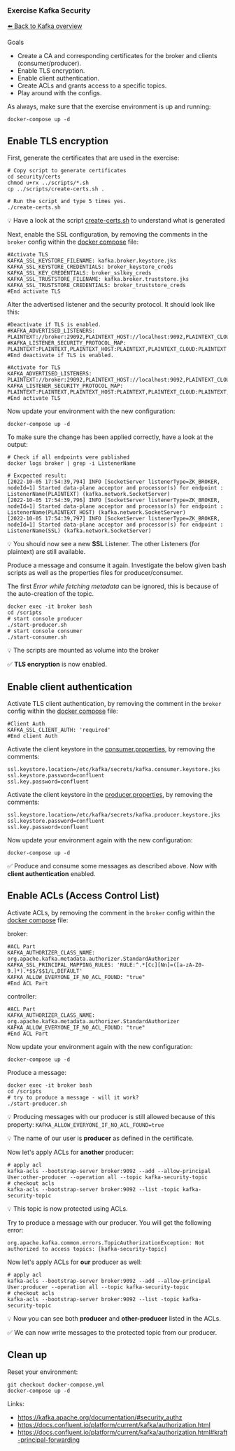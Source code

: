 ### Exercise Kafka Security 

[⬅️ Back to Kafka overview](README.md)

Goals

* Create a CA and corresponding certificates for the broker and clients (consumer/producer).
* Enable TLS encryption.
* Enable client authentication.
* Create ACLs and grants access to a specific topics.
* Play around with the configs.

As always, make sure that the exercise environment is up and running:

```
docker-compose up -d
```

## Enable TLS encryption

First, generate the certificates that are used in the exercise:

```
# Copy script to generate certificates
cd security/certs
chmod u+rx ../scripts/*.sh
cp ../scripts/create-certs.sh .

# Run the script and type 5 times yes.
./create-certs.sh
```

💡 Have a look at the script [create-certs.sh](/security/scripts/create-certs.sh) to understand what is generated

Next, enable the SSL configuration, by removing the comments in the `broker` config within the [docker compose](docker-compose.yml) file:

```
#Activate TLS   
KAFKA_SSL_KEYSTORE_FILENAME: kafka.broker.keystore.jks 
KAFKA_SSL_KEYSTORE_CREDENTIALS: broker_keystore_creds
KAFKA_SSL_KEY_CREDENTIALS: broker_sslkey_creds
KAFKA_SSL_TRUSTSTORE_FILENAME: kafka.broker.truststore.jks
KAFKA_SSL_TRUSTSTORE_CREDENTIALS: broker_truststore_creds
#End activate TLS
```

Alter the advertised listener and the security protocol. It should look like this:

```
#Deactivate if TLS is enabled.
#KAFKA_ADVERTISED_LISTENERS: PLAINTEXT://broker:29092,PLAINTEXT_HOST://localhost:9092,PLAINTEXT_CLOUD://myVMsIP:9094
#KAFKA_LISTENER_SECURITY_PROTOCOL_MAP:  PLAINTEXT:PLAINTEXT,PLAINTEXT_HOST:PLAINTEXT,PLAINTEXT_CLOUD:PLAINTEXT
#End deactivate if TLS is enabled.

#Activate for TLS
KAFKA_ADVERTISED_LISTENERS: PLAINTEXT://broker:29092,PLAINTEXT_HOST://localhost:9092,PLAINTEXT_CLOUD://myVMsIP:9094,SSL://broker:9093
KAFKA_LISTENER_SECURITY_PROTOCOL_MAP: PLAINTEXT:PLAINTEXT,PLAINTEXT_HOST:PLAINTEXT,PLAINTEXT_CLOUD:PLAINTEXT,SSL:SSL
#End activate TLS
```

Now update your environment with the new configuration:

```
docker-compose up -d
```

To make sure the change has been applied correctly, have a look at the output:

```
# Check if all endpoints were published
docker logs broker | grep -i ListenerName

# Excpected result:
[2022-10-05 17:54:39,794] INFO [SocketServer listenerType=ZK_BROKER, nodeId=1] Started data-plane acceptor and processor(s) for endpoint : ListenerName(PLAINTEXT) (kafka.network.SocketServer)
[2022-10-05 17:54:39,796] INFO [SocketServer listenerType=ZK_BROKER, nodeId=1] Started data-plane acceptor and processor(s) for endpoint : ListenerName(PLAINTEXT_HOST) (kafka.network.SocketServer)
[2022-10-05 17:54:39,797] INFO [SocketServer listenerType=ZK_BROKER, nodeId=1] Started data-plane acceptor and processor(s) for endpoint : ListenerName(SSL) (kafka.network.SocketServer)
```

💡 You should now see a new **SSL** Listener. The other Listeners (for plaintext) are still available.

Produce a message and consume it again. Investigate the below given bash scripts as well as the properties files for producer/consumer.

The first _Error while fetching metadata_ can be ignored, this is because of the auto-creation of the topic.

```
docker exec -it broker bash
cd /scripts
# start console producer
./start-producer.sh
# start console consumer
./start-consumer.sh
```

💡 The scripts are mounted as volume into the broker

✅ **TLS encryption** is now enabled.

## Enable client authentication

Activate TLS client authentication, by removing the comment in the `broker` config within the [docker compose](docker-compose.yml) file:

```
#Client Auth
KAFKA_SSL_CLIENT_AUTH: 'required'  
#End client Auth   
```

Activate the client keystore in the [consumer.properties](security/scripts/consumer.properties), by removing the comments:

```
ssl.keystore.location=/etc/kafka/secrets/kafka.consumer.keystore.jks
ssl.keystore.password=confluent
ssl.key.password=confluent
```

Activate the client keystore in the [producer.properties](security/scripts/producer.properties), by removing the comments:

```
ssl.keystore.location=/etc/kafka/secrets/kafka.producer.keystore.jks
ssl.keystore.password=confluent
ssl.key.password=confluent
```

Now update your environment again with the new configuration:

```
docker-compose up -d
```

✅ Produce and consume some messages as described above. Now with **client authentication** enabled.

## Enable ACLs (Access Control List)

Activate ACLs, by removing the comment in the `broker` config within the [docker compose](docker-compose.yml) file:

broker:
```
#ACL Part
KAFKA_AUTHORIZER_CLASS_NAME: org.apache.kafka.metadata.authorizer.StandardAuthorizer
KAFKA_SSL_PRINCIPAL_MAPPING_RULES: 'RULE:^.*[Cc][Nn]=([a-zA-Z0-9.]*).*$$/$$1/L,DEFAULT'   
KAFKA_ALLOW_EVERYONE_IF_NO_ACL_FOUND: "true"
#End ACL Part
```

controller:
```
#ACL Part
KAFKA_AUTHORIZER_CLASS_NAME: org.apache.kafka.metadata.authorizer.StandardAuthorizer
KAFKA_ALLOW_EVERYONE_IF_NO_ACL_FOUND: "true"
#End ACL Part
```



Now update your environment again with the new configuration:

```
docker-compose up -d
```

Produce a message:

```
docker exec -it broker bash
cd /scripts
# try to produce a message - will it work?
./start-producer.sh
```

💡 Producing messages with our producer is still allowed because of this property: `KAFKA_ALLOW_EVERYONE_IF_NO_ACL_FOUND=true`

💡 The name of our user is **producer** as defined in the certificate.

Now let's apply ACLs for **another** producer:

```
# apply acl
kafka-acls --bootstrap-server broker:9092 --add --allow-principal User:other-producer --operation all --topic kafka-security-topic
# checkout acls
kafka-acls --bootstrap-server broker:9092 --list -topic kafka-security-topic
```

💡 This topic is now protected using ACLs.

Try to produce a message with our producer. You will get the following error:

```
org.apache.kafka.common.errors.TopicAuthorizationException: Not authorized to access topics: [kafka-security-topic]
```

Now let's apply ACLs for **our** producer as well:

```
# apply acl
kafka-acls --bootstrap-server broker:9092 --add --allow-principal User:producer --operation all --topic kafka-security-topic
# checkout acls
kafka-acls --bootstrap-server broker:9092 --list -topic kafka-security-topic
```

💡 Now you can see both **producer** and **other-producer** listed in the ACLs.

✅ We can now write messages to the protected topic from our producer.

## Clean up

Reset your environment:
```
git checkout docker-compose.yml
docker-compose up -d
```

Links:
* https://kafka.apache.org/documentation/#security_authz
* https://docs.confluent.io/platform/current/kafka/authorization.html
* https://docs.confluent.io/platform/current/kafka/authorization.html#kraft-principal-forwarding
